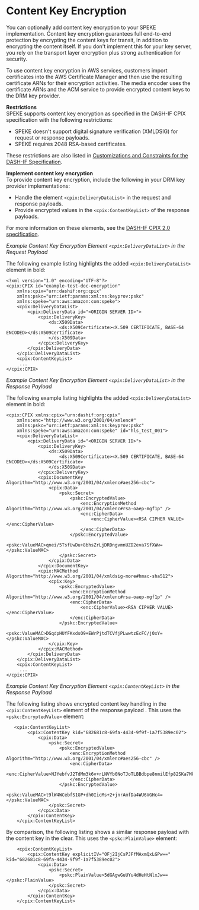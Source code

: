 # Content Key Encryption<a name="content-key-encryption"></a>

You can optionally add content key encryption to your SPEKE implementation\. Content key encryption guarantees full end\-to\-end protection by encrypting the content keys for transit, in addition to encrypting the content itself\. If you don't implement this for your key server, you rely on the transport layer encryption plus strong authentication for security\. 

To use content key encryption in AWS services, customers import certificates into the AWS Certificate Manager and then use the resulting certificate ARNs for their encryption activities\. The media encoder uses the certificate ARNs and the ACM service to provide encrypted content keys to the DRM key provider\. 

**Restrictions**  
SPEKE supports content key encryption as specified in the DASH\-IF CPIX specification with the following restrictions:
+ SPEKE doesn't support digital signature verification \(XMLDSIG\) for request or response payloads\. 
+ SPEKE requires 2048 RSA\-based certificates\.

These restrictions are also listed in [Customizations and Constraints for the DASH\-IF Specification](speke-constraints.md)\.

**Implement content key encryption**  
To provide content key encryption, include the following in your DRM key provider implementations: 
+ Handle the element `<cpix:DeliveryDataList>` in the request and response payloads\.
+ Provide encrypted values in the `<cpix:ContentKeyList>` of the response payloads\.

For more information on these elements, see the [DASH\-IF CPIX 2\.0 specification](https://dashif.org/docs/DASH-IF-CPIX-v2-0.pdf)\.

*Example Content Key Encryption Element `<cpix:DeliveryDataList>` in the Request Payload*

The following example listing highlights the added `<cpix:DeliveryDataList>` element in bold:

```
<?xml version="1.0" encoding="UTF-8"?>
<cpix:CPIX id="example-test-doc-encryption"
    xmlns:cpix="urn:dashif:org:cpix"
    xmlns:pskc="urn:ietf:params:xml:ns:keyprov:pskc"
    xmlns:speke="urn:aws:amazon:com:speke">
    <cpix:DeliveryDataList>
        <cpix:DeliveryData id="<ORIGIN SERVER ID>">
            <cpix:DeliveryKey>
                <ds:X509Data>
                    <ds:X509Certificate><X.509 CERTIFICATE, BASE-64 ENCODED></ds:X509Certificate>
                </ds:X509Data>
            </cpix:DeliveryKey>
        </cpix:DeliveryData>
    </cpix:DeliveryDataList>
    <cpix:ContentKeyList>
     ...
</cpix:CPIX>
```

*Example Content Key Encryption Element `<cpix:DeliveryDataList>` in the Response Payload*

The following example listing highlights the added `<cpix:DeliveryDataList>` element in bold:

```
<cpix:CPIX xmlns:cpix="urn:dashif:org:cpix"
    xmlns:enc="http://www.w3.org/2001/04/xmlenc#"
    xmlns:pskc="urn:ietf:params:xml:ns:keyprov:pskc"
    xmlns:speke="urn:aws:amazon:com:speke" id="hls_test_001">
    <cpix:DeliveryDataList>
        <cpix:DeliveryData id="<ORIGIN SERVER ID>">
            <cpix:DeliveryKey>
                <ds:X509Data>
                    <ds:X509Certificate><X.509 CERTIFICATE, BASE-64 ENCODED></ds:X509Certificate>
                </ds:X509Data>
            </cpix:DeliveryKey>
            <cpix:DocumentKey Algorithm="http://www.w3.org/2001/04/xmlenc#aes256-cbc">
                <cpix:Data>
                    <pskc:Secret>
                        <pskc:EncryptedValue>
                            <enc:EncryptionMethod Algorithm="http://www.w3.org/2001/04/xmlenc#rsa-oaep-mgf1p" />
                            <enc:CipherData>
                                <enc:CipherValue><RSA CIPHER VALUE></enc:CipherValue>
                            </enc:CipherData>
                        </pskc:EncryptedValue>
                        <pskc:ValueMAC>qnei/5TsfUwDu+8bhsZrLjDRDngvmnUZD2eva7SfXWw=</pskc:ValueMAC>
                    </pskc:Secret>
                </cpix:Data>
            </cpix:DocumentKey>
            <cpix:MACMethod Algorithm="http://www.w3.org/2001/04/xmldsig-more#hmac-sha512">
                <cpix:Key>
                    <pskc:EncryptedValue>
                        <enc:EncryptionMethod Algorithm="http://www.w3.org/2001/04/xmlenc#rsa-oaep-mgf1p" />
                        <enc:CipherData>
                            <enc:CipherValue><RSA CIPHER VALUE></enc:CipherValue>
                        </enc:CipherData>
                    </pskc:EncryptedValue>
                    <pskc:ValueMAC>DGqdpHUfFKxdsO9+EWrPjtdTCVfjPLwwtzEcFC/j0xY=</pskc:ValueMAC>
                </cpix:Key>
            </cpix:MACMethod>
        </cpix:DeliveryData>
    </cpix:DeliveryDataList>
    <cpix:ContentKeyList>
     ...
</cpix:CPIX>
```

*Example Content Key Encryption Element `<cpix:ContentKeyList>` in the Response Payload*

The following listing shows encrypted content key handling in the `<cpix:ContentKeyList>` element of the response payload \. This uses the `<pskc:EncryptedValue>` element: 

```
   <cpix:ContentKeyList>
        <cpix:ContentKey kid="682681c8-69fa-4434-9f9f-1a7f5389ec02">
            <cpix:Data>
                <pskc:Secret>
                    <pskc:EncryptedValue>
                        <enc:EncryptionMethod Algorithm="http://www.w3.org/2001/04/xmlenc#aes256-cbc" />
                        <enc:CipherData>
                            <enc:CipherValue>NJYebfvJ2TdMm3k6v+rLNVYb0NoTJoTLBBdbpe8nmilEfp82SKa7MkqTn2lmQBPB</enc:CipherValue>
                        </enc:CipherData>
                    </pskc:EncryptedValue>
                    <pskc:ValueMAC>t9lW4WCebfS1GP+dh0IicMs+2+jnrAmfDa4WU6VGHc4=</pskc:ValueMAC>
                </pskc:Secret>
            </cpix:Data>
        </cpix:ContentKey>
    </cpix:ContentKeyList>
```

By comparison, the following listing shows a similar response payload with the content key in the clear\. This uses the `<pskc:PlainValue>` element: 

```
    <cpix:ContentKeyList>
        <cpix:ContentKey explicitIV="OFj2IjCsPJFfMAxmQxLGPw==" kid="682681c8-69fa-4434-9f9f-1a7f5389ec02">
            <cpix:Data>
                <pskc:Secret>
                    <pskc:PlainValue>5dGAgwGuUYu4dHeHtNlxJw==</pskc:PlainValue>
                </pskc:Secret>
            </cpix:Data>
        </cpix:ContentKey>
    </cpix:ContentKeyList>
```